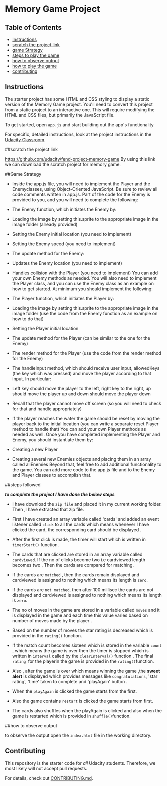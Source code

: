 # Memory Game Project

## Table of Contents

- [Instructions](#instructions)
- [scratch the project link](#scratch-the-project-link)
- [game Strategy](#game-Strategy)
- [steps to play the game](#steps-followed)
- [how to observe output](#how-to-observe-output)
- [how to play the game](#how-to-play-the-game)
- [contributing](#contributing)

## Instructions

The starter project has some HTML and CSS styling to display a static version of the Memory Game project. You'll need to convert this project from a static project to an interactive one. This will require modifying the HTML and CSS files, but primarily the JavaScript file.

To get started, open `app.js` and start building out the app's functionality

For specific, detailed instructions, look at the project instructions in the [Udacity Classroom](https://classroom.udacity.com/me).

##scratch the project link

<https://github.com/udacity/fend-project-memory-game>
By using this link we can download the scratch project for memory game.

##Game Strategy

- Inside the app.js file, you will need to implement the Player and the Enemyclasses, using Object-Oriented JavaScript. Be sure to review all code comments written in app.js. Part of the code for the Enemy is provided to you, and you will need to complete the following:

- 	The Enemy function, which initiates the Enemy by:

- 	Loading the image by setting this.sprite to the appropriate image in the image folder (already provided)

- Setting the Enemy initial location (you need to implement)

- Setting the Enemy speed (you need to implement)

- The update method for the Enemy:

- Updates the Enemy location (you need to implement)

-	Handles collision with the Player (you need to implement)
You can add your own Enemy methods as needed. You will also need to implement the Player class, and you can use the Enemy class as an example on how to get started. At minimum you should implement the following:

- The Player function, which initiates the Player by:

-	Loading the image by setting this.sprite to the appropriate image in the image folder (use the code from the Enemy function as an example on how to do that)

-	Setting the Player initial location

- The update method for the Player (can be similar to the one for the Enemy)

-	The render method for the Player (use the code from the render method for the Enemy)

-	The handleInput method, which should receive user input, allowedKeys (the key which was pressed) and move the player according to that input. In particular:

-	Left key should move the player to the left, right key to the right, up should move the player up and down should move the player down

-	Recall that the player cannot move off screen (so you will need to check for that and handle appropriately)

-	If the player reaches the water the game should be reset by moving the player back to the initial location (you can write a separate reset Player method to handle that)
You can add your own Player methods as needed as well. Once you have completed implementing the Player and Enemy, you should instantiate them by:

-	Creating a new Player

-	Creating several new Enemies objects and placing them in an array called allEnemies
Beyond that, feel free to add additional functionality to the game. You can add more code to the app.js file and to the Enemy and Player classes to accomplish that.


##steps followed

**_to complete the project I have done the below steps_**

- I have download the `zip file` and placed it in my current working folder. Then ,I have extracted that zip file.

- First I have created an array variable called 'cards' and added an event listener called `click` to all the cards which means whenever I have clicked the card, the corresponding card should be displayed .

- After the first click is made, the timer will start which is written in ` timerStart()` function.

- The cards that are clicked are stored in an array variable called `cardviewed`. If the no of clicks become two i.e cardviewed length becomes two , Then the cards are compared for matching.

- If the cards are `matched` , then the cards remain displayed and cardviewed is assigned to nothing which means its length is `zero`.

- If the cards  are `not matched`, then after 100 millisec the cards are not displayed and cardviewed is assigned to nothing which means its length is `zero`.

- The no of moves in the game are stored in a variable called `moves` and it is displayed in the game and each time this value varies based on number of moves made by the player .

- Based on the number of moves the star rating is decreased which is provided in the `rating()` function.

- If the match count becomes sixteen which is stored in the variable `count` , which means the game is over then the timer is stopped which is written in  `interval` called by the `clearInterval()` function . The final `rating `for the playerin the game is provided in the `rating()`function.

- Also , after the game is over which means winning the game ,the **sweet alert** is displayed which provides messages like `congratulations`, 'star rating', 'time' taken to complete and 'playAgain' button .

- When the `playAgain` is clicked the game starts from the first.

- Also the game contains `restart` is clicked the game starts from first.

- The cards also shuffles when the playAgain is clicked and also when the game is restarted which is provided in `shuffle()`function.

##how to observe output

to observe the output open the `index.html` file in the working directory.

## Contributing

This repository is the starter code for _all_ Udacity students. Therefore, we most likely will not accept pull requests.

For details, check out [CONTRIBUTING.md](CONTRIBUTING.md).
